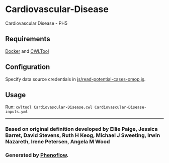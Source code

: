 # Cardiovascular-Disease

Cardiovascular Disease - PH5

## Requirements

[Docker](https://docs.docker.com/install/) and [CWLTool](https://github.com/common-workflow-language/cwltool#install)

## Configuration

Specify data source credentials in [js/read-potential-cases-omop.js](js/read-potential-cases-omop.js).

## Usage

Run: `cwltool Cardiovascular-Disease.cwl Cardiovascular-Disease-inputs.yml`

***

### Based on original definition developed by Ellie Paige, Jessica Barret, David Stevens, Ruth H Keog, Michael J Sweeting, Irwin Nazareth, Irene Petersen, Angela M Wood
### Generated by [Phenoflow](https://kclhi.org/phenoflow).
